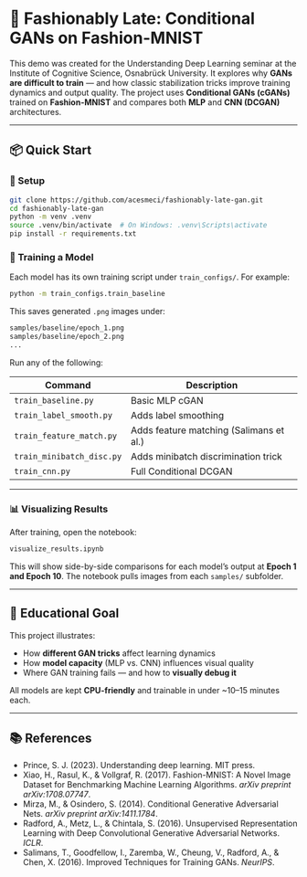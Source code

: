 # 🧵 Fashionably Late: Conditional GANs on Fashion-MNIST

This demo was created for the Understanding Deep Learning seminar at the Institute of Cognitive Science, Osnabrück University. It explores why **GANs are difficult to train** — and how classic stabilization tricks improve training dynamics and output quality. The project uses **Conditional GANs (cGANs)** trained on **Fashion-MNIST** and compares both **MLP** and **CNN (DCGAN)** architectures.

---

## 📦 Quick Start

### 🔧 Setup

```bash
git clone https://github.com/acesmeci/fashionably-late-gan.git
cd fashionably-late-gan
python -m venv .venv
source .venv/bin/activate  # On Windows: .venv\Scripts\activate
pip install -r requirements.txt
```

### 🚀 Training a Model

Each model has its own training script under `train_configs/`. For example:

```bash
python -m train_configs.train_baseline
```

This saves generated `.png` images under:

```bash
samples/baseline/epoch_1.png
samples/baseline/epoch_2.png
...
```

Run any of the following:

| Command | Description |
| --- | --- |
| `train_baseline.py` | Basic MLP cGAN |
| `train_label_smooth.py` | Adds label smoothing |
| `train_feature_match.py` | Adds feature matching (Salimans et al.) |
| `train_minibatch_disc.py` | Adds minibatch discrimination trick |
| `train_cnn.py` | Full Conditional DCGAN |

---

### 📊 Visualizing Results

After training, open the notebook:

```bash
visualize_results.ipynb
```

This will show side-by-side comparisons for each model’s output at **Epoch 1 and Epoch 10**. The notebook pulls images from each `samples/` subfolder.

---

## 🧠 Educational Goal

This project illustrates:

- How **different GAN tricks** affect learning dynamics
- How **model capacity** (MLP vs. CNN) influences visual quality
- Where GAN training fails — and how to **visually debug it**

All models are kept **CPU-friendly** and trainable in under ~10–15 minutes each.

---

## 📚 References

- Prince, S. J. (2023). Understanding deep learning. MIT press.
- Xiao, H., Rasul, K., & Vollgraf, R. (2017). Fashion-MNIST: A Novel Image Dataset for Benchmarking Machine Learning Algorithms. *arXiv preprint arXiv:1708.07747*.
- Mirza, M., & Osindero, S. (2014). Conditional Generative Adversarial Nets. *arXiv preprint arXiv:1411.1784*.
- Radford, A., Metz, L., & Chintala, S. (2016). Unsupervised Representation Learning with Deep Convolutional Generative Adversarial Networks. *ICLR*.
- Salimans, T., Goodfellow, I., Zaremba, W., Cheung, V., Radford, A., & Chen, X. (2016). Improved Techniques for Training GANs. *NeurIPS*.
